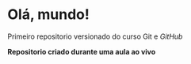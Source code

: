 # Olá, mundo!
 Primeiro repositorio versionado do curso Git e *GitHub*

 **Repositorio criado durante uma aula ao vivo**

